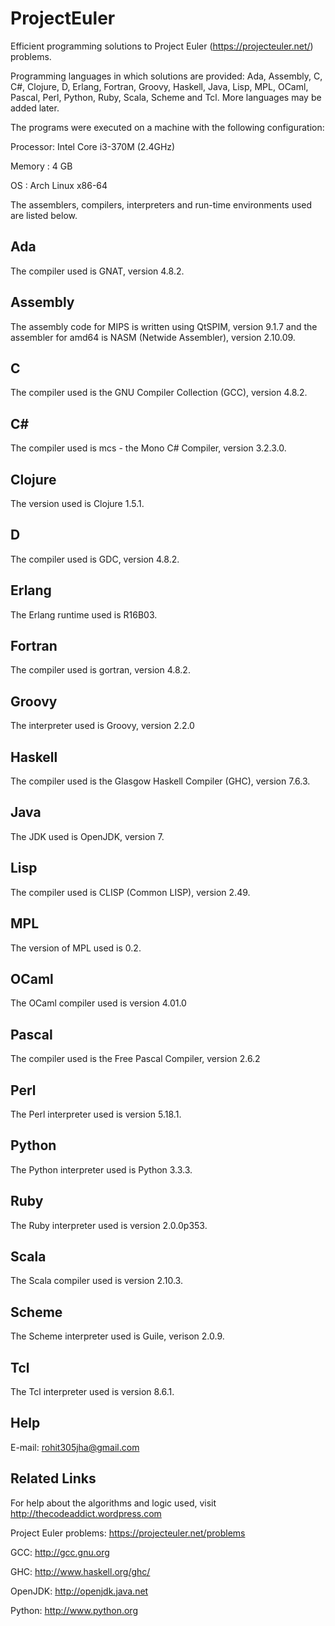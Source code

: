 ProjectEuler
============

Efficient programming solutions to Project Euler (https://projecteuler.net/) problems.

Programming languages in which solutions are provided: Ada, Assembly, C, C#, Clojure, D, Erlang, Fortran, Groovy, Haskell, Java, Lisp, MPL, OCaml, Pascal, Perl, Python, Ruby, Scala, Scheme and Tcl. More languages may be added later.


The programs were executed on a machine with the following configuration:

Processor: Intel Core i3-370M (2.4GHz)

Memory   : 4 GB

OS       : Arch Linux x86-64


The assemblers, compilers, interpreters and run-time environments used are listed below.

Ada
---
The compiler used is GNAT, version 4.8.2.

Assembly
--------
The assembly code for MIPS is written using QtSPIM, version 9.1.7 and the assembler for amd64 is NASM (Netwide Assembler), version 2.10.09.

C
-
The compiler used is the GNU Compiler Collection (GCC), version 4.8.2.

C#
--
The compiler used is mcs - the Mono C# Compiler, version 3.2.3.0.

Clojure
------
The version used is Clojure 1.5.1.

D
-
The compiler used is GDC, version 4.8.2.

Erlang
------
The Erlang runtime used is R16B03.

Fortran
-------
The compiler used is gortran, version 4.8.2.

Groovy
------
The interpreter used is Groovy, version 2.2.0

Haskell
-------
The compiler used is the Glasgow Haskell Compiler (GHC), version 7.6.3.

Java
----
The JDK used is OpenJDK, version 7.

Lisp
----
The compiler used is CLISP (Common LISP), version 2.49.

MPL
---
The version of MPL used is 0.2.

OCaml
-----
The OCaml compiler used is version 4.01.0

Pascal
------
The compiler used is the Free Pascal Compiler, version 2.6.2

Perl
----
The Perl interpreter used is version 5.18.1.

Python
------
The Python interpreter used is Python 3.3.3.

Ruby
----
The Ruby interpreter used is version 2.0.0p353.

Scala
-----
The Scala compiler used is version 2.10.3.

Scheme
------
The Scheme interpreter used is Guile, verison 2.0.9.

Tcl
---
The Tcl interpreter used is version 8.6.1.



Help
----
E-mail: rohit305jha@gmail.com



Related Links
--------------
For help about the algorithms and logic used, visit http://thecodeaddict.wordpress.com

Project Euler problems: https://projecteuler.net/problems

GCC: http://gcc.gnu.org

GHC: http://www.haskell.org/ghc/

OpenJDK: http://openjdk.java.net

Python: http://www.python.org
